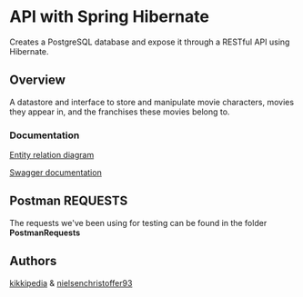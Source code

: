 # API with Spring Hibernate
Creates a PostgreSQL database and expose it through a RESTful API using Hibernate. 

## Overview

A datastore and interface to store and manipulate movie characters, movies they appear in, and the franchises these movies belong to.

### Documentation

[Entity relation diagram](/Entity_Relationship_Diagram.pdf)

[Swagger documentation](https://assignment-3-hibernate-heroku.herokuapp.com/swagger-ui/index.html?configUrl=/v3/api-docs/swagger-config)

## Postman REQUESTS
The requests we've been using for testing can be found in the folder **PostmanRequests**

## Authors

[kikkipedia](https://github.com/kikkipedia) & [nielsenchristoffer93](https://github.com/nielsenchristoffer93)

